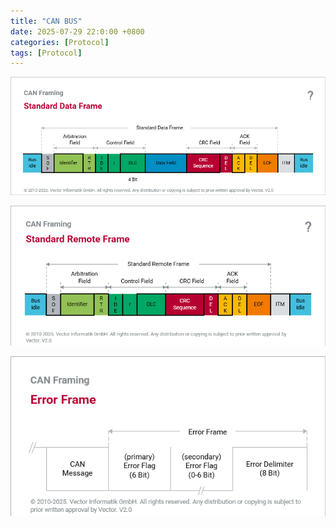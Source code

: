 ```yaml
---
title: "CAN BUS"
date: 2025-07-29 22:0:00 +0800
categories: [Protocol]
tags: [Protocol]
---
```


![alt text](/assets/Protocol/Can_Data_frame.png)

![alt text](/assets/Protocol/Can_remote_frame.png)

![alt text](/assets/Protocol/Can_error_frame.png)